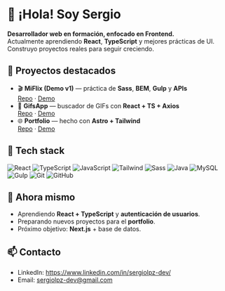 # 👋 ¡Hola! Soy Sergio

**Desarrollador web en formación, enfocado en Frontend.**  
Actualmente aprendiendo **React**, **TypeScript** y mejores prácticas de UI. Construyo proyectos reales para seguir creciendo.

## 🚀 Proyectos destacados
- 🎬 **MiFlix (Demo v1)** — práctica de **Sass**, **BEM**, **Gulp** y **APIs**  
  [Repo](https://github.com/Sergiolpz-dev/MiFlix) · [Demo](https://miflix1.netlify.app/)
- 🎉 **GifsApp** — buscador de GIFs con **React + TS + Axios**  
  [Repo](https://github.com/Sergiolpz-dev/GifsApp) · [Demo](https://gifsapp12.netlify.app/)
- 🌐 **Portfolio** — hecho con **Astro + Tailwind**  
  [Repo](https://github.com/Sergiolpz-dev/Portfolio) · [Demo](https://sergiolpz-dev.netlify.app/)

## 🧰 Tech stack
![React](https://img.shields.io/badge/React-18-61DAFB?logo=react&logoColor=white)
![TypeScript](https://img.shields.io/badge/TypeScript-5-3178C6?logo=typescript&logoColor=white)
![JavaScript](https://img.shields.io/badge/JavaScript-ES6+-F7DF1E?logo=javascript&logoColor=black)
![Tailwind](https://img.shields.io/badge/Tailwind_CSS-06B6D4?logo=tailwindcss&logoColor=white)
![Sass](https://img.shields.io/badge/Sass-CC6699?logo=sass&logoColor=white)
![Java](https://img.shields.io/badge/Java-ED8B00?logo=openjdk&logoColor=white)
![MySQL](https://img.shields.io/badge/MySQL-4479A1?logo=mysql&logoColor=white)
![Gulp](https://img.shields.io/badge/Gulp-CF4647?logo=gulp&logoColor=white)
![Git](https://img.shields.io/badge/Git-F05032?logo=git&logoColor=white)
![GitHub](https://img.shields.io/badge/GitHub-000?logo=github)

## 🎯 Ahora mismo
- Aprendiendo **React + TypeScript** y **autenticación de usuarios**.  
- Preparando nuevos proyectos para el **portfolio**.  
- Próximo objetivo: **Next.js** + base de datos.

## 📫 Contacto
- LinkedIn: https://www.linkedin.com/in/sergiolpz-dev/ 
- Email: sergiolpz-dev@gmail.com


